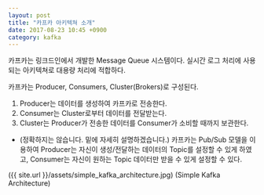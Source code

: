 ```yaml
---
layout: post
title: "카프카 아키텍쳐 소개"
date: 2017-08-23 10:45 +0900
category: kafka
---
```


카프카는 링크드인에서 개발한 Message Queue 시스템이다. 실시간 로그 처리에 사용되는 아키텍쳐로 대용량 처리에 적합하다.<br />

카프카는 Producer, Consumers, Cluster(Brokers)로 구성된다.<br />
1) Producer는 데이터를 생성하여 카프카로 전송한다.<br />
2) Consumer는 Cluster로부터 데이터를 전달받는다.<br />
3) Cluster는 Producer가 전송한 데이터를 Consumer가 소비할 때까지 보관한다. <br />
* (정확하지는 않습니다. 밑에 자세히 설명하겠습니다.)
카프카는 Pub/Sub 모델을 이용하여 Producer는 자신이 생성/전달하는 데이터의 Topic를 설정할 수 있게 하였고, Consumer는 자신이 원하는 Topic 데이터만 받을 수 있게 설정할 수 있다.

({{ site.url }}/assets/simple_kafka_architecture.jpg)
(Simple Kafka Architecture)
